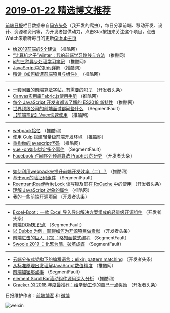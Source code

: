 # [2019-01-22 精选博文推荐](http://hao.caibaojian.com/date/2019/01/22)

[前端日报](http://caibaojian.com/c/news)栏目数据来自[码农头条](http://hao.caibaojian.com/)（我开发的爬虫），每日分享前端、移动开发、设计、资源和资讯等，为开发者提供动力，点击Star按钮来关注这个项目，点击Watch来收听每日的更新[Github主页](https://github.com/kujian/frontendDaily)
* [给2019前端的5个建议](http://hao.caibaojian.com/98671.html) （推酷网）
* [“计算机之子”winter：我的前端学习路线与方法](http://hao.caibaojian.com/98670.html) （推酷网）
* [js的三种异步处理学习笔记](http://hao.caibaojian.com/98679.html) （推酷网）
* [JavaScript中的this详解](http://hao.caibaojian.com/98666.html) （推酷网）
* [精读《如何编译前端项目与组件》](http://hao.caibaojian.com/98682.html) （推酷网）

***
* [一套闲置的前端算法字帖，有需要的吗？](http://hao.caibaojian.com/98633.html) （开发者头条）
* [Canvas实用库Fabric.js使用手册](http://hao.caibaojian.com/98663.html) （推酷网）
* [每个 JavaScript 开发者都该了解的 ES2018 新特性](http://hao.caibaojian.com/98668.html) （推酷网）
* [世界顶级公司的前端面试都问些什么](http://hao.caibaojian.com/98611.html) （SegmentFault）
* [【前端笔记】Vuex快速使用](http://hao.caibaojian.com/98667.html) （推酷网）

***
* [webpack拾忆](http://hao.caibaojian.com/98669.html) （推酷网）
* [使用 Gulp 搭建轻量级前端开发环境](http://hao.caibaojian.com/98672.html) （推酷网）
* [重构你的javascript代码](http://hao.caibaojian.com/98660.html) （推酷网）
* [vue -on如何绑定多个事件](http://hao.caibaojian.com/98613.html) （SegmentFault）
* [Facebook 时间序列预测算法 Prophet 的研究](http://hao.caibaojian.com/98635.html) （开发者头条）

***
* [如何利用webpack来提升前端开发效率（二）？](http://hao.caibaojian.com/98677.html) （推酷网）
* [基于vue的验证码组件](http://hao.caibaojian.com/98605.html) （SegmentFault）
* [ReentrantReadWriteLock 读写锁及其在 RxCache 中的使用](http://hao.caibaojian.com/98627.html) （开发者头条）
* [理解 JavaScript 对象的属性](http://hao.caibaojian.com/98678.html) （推酷网）
* [我的一些前端开源项目](http://hao.caibaojian.com/98618.html) （开发者头条）

***
* [Excel-Boot：一款 Excel 导入导出解决方案组成的轻量级开源组件](http://hao.caibaojian.com/98629.html) （开发者头条）
* [前端DOM知识点](http://hao.caibaojian.com/98608.html) （SegmentFault）
* [以 Dubbo 为例，聊聊如何为开源项目做贡献](http://hao.caibaojian.com/98619.html) （开发者头条）
* [前端进击的巨人（四）：略知函数式编程](http://hao.caibaojian.com/98609.html) （SegmentFault）
* [Swoole 2019 ：化繁为简、破茧成蝶](http://hao.caibaojian.com/98599.html) （SegmentFault）

***
* [云端分布式架构下的编程语言：elixir; pattern matching](http://hao.caibaojian.com/98645.html) （开发者头条）
* [从标准原理出发理解JavaScript数值精度](http://hao.caibaojian.com/98673.html) （推酷网）
* [前端加密那点事](http://hao.caibaojian.com/98612.html) （SegmentFault）
* [element ScrollBar滚动组件源码深入分析](http://hao.caibaojian.com/98662.html) （推酷网）
* [Gracker 的 2018 年度最推荐：给辛勤工作的自己一点奖励](http://hao.caibaojian.com/98624.html) （开发者头条）

日报维护作者：[前端博客](http://caibaojian.com/) 和 [微博](http://caibaojian.com/go/weibo)

![weixin](https://user-images.githubusercontent.com/3055447/38468989-651132ac-3b80-11e8-8e6b-15122322a9d7.png)